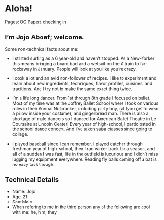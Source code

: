 Aloha!
======

Pages:
[OG Papers](OGpapers.md)
[checking in](checkin.md)

I’m Jojo Aboaf; welcome.
------------------------

Some non-technical facts about me:

-   I started surfing as a 6 year-old and haven’t stopped. As a New-Yorker this
    means bringing a board bad and a wetsuit on the A train to far-rockaway in
    January. People will look at you like you’re crazy.
    
-   I cook a lot and an avid non-follower of recipes. I like to experiment and
    learn about new ingredients, techniques, flavor profiles, cuisines, and
    traditions. And I try not to make the same exact thing twice.

-   I’m a life long dancer. From 1st through 8th grade I focused on ballet. Most
    of my time was at the Joffrey Ballet School where I took on various roles in
    their Annual Nutcracker, including party boy, rat (you get to wear a pillow
    inside your costume), and gingerbread man. There is also a shortage of male
    dancers so I danced for American Ballet Theatre in Le Coursaire at Lincoln
    Center! Every year of high-school, I participated in the school dance
    concert. And I’ve taken salsa classes since going to college.

-   I played baseball since I can remember. I played catcher through freshman
    year of high-school, then I ran winter track for a season, and all of a
    sudden I was fast, life in the outfield is luxurious and I didn’t miss
    lugging my equipment everywhere. Reading fly balls coming off a bat is no
    easy task though.

Technical Details
-----------------
-  Name: Jojo
-  Age: 21
-  Sex: Male
-  When refering to me in the third person any of the following are cool with me: he, him, they
